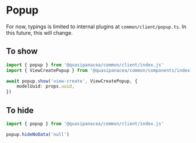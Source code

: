 # Popup

For now, typings is limited to internal plugins at `common/client/popup.ts`. In this future, this will change.

## To show

```ts
import { popup } from '@quasipanacea/common/client/index.js'
import { ViewCreatePopup } from '@quasipanacea/common/components/index.js'

await popup.show('view-create', ViewCreatePopup, {
	modelUuid: props.uuid,
})
```

## To hide

```ts
import { popup } from '@quasipanacea/common/client/index.js'

popup.hideNoData('null')
```
